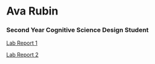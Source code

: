 # Ava Rubin
### Second Year Cognitive Science Design Student

[Lab Report 1](https://airubin.github.io/cse15l-lab-reports/lab-report-1-week-0.html)

[Lab Report 2](https://airubin.github.io/cse15l-lab-reports/lab-report-2-week-1.html)